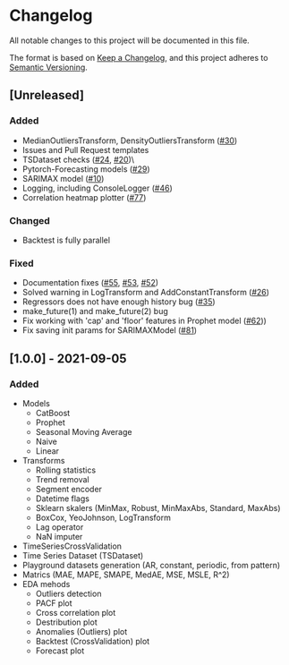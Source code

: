 # Changelog

All notable changes to this project will be documented in this file.

The format is based on [Keep a Changelog](https://keepachangelog.com/en/1.0.0/),
and this project adheres to [Semantic Versioning](https://semver.org/spec/v2.0.0.html).

## [Unreleased]
### Added 
- MedianOutliersTransform, DensityOutliersTransform ([#30](https://github.com/tinkoff-ai/etna-ts/pull/30))
- Issues and Pull Request templates
- TSDataset checks ([#24](https://github.com/tinkoff-ai/etna-ts/pull/24), [#20](https://github.com/tinkoff-ai/etna-ts/pull/20))\
- Pytorch-Forecasting models ([#29](https://github.com/tinkoff-ai/etna-ts/pull/29))
- SARIMAX model ([#10](https://github.com/tinkoff-ai/etna-ts/pull/10))
- Logging, including ConsoleLogger ([#46](https://github.com/tinkoff-ai/etna-ts/pull/46))
- Correlation heatmap plotter ([#77](https://github.com/tinkoff-ai/etna-ts/pull/77))

### Changed
- Backtest is fully parallel 

### Fixed
- Documentation fixes ([#55](https://github.com/tinkoff-ai/etna-ts/pull/55), [#53](https://github.com/tinkoff-ai/etna-ts/pull/53), [#52](https://github.com/tinkoff-ai/etna-ts/pull/52))
- Solved warning in LogTransform and AddConstantTransform ([#26](https://github.com/tinkoff-ai/etna-ts/pull/26))
- Regressors does not have enough history bug ([#35](https://github.com/tinkoff-ai/etna-ts/pull/35))
- make_future(1) and make_future(2) bug
- Fix working with 'cap' and 'floor' features in Prophet model ([#62](https://github.com/tinkoff-ai/etna-ts/pull/62)))
- Fix saving init params for SARIMAXModel ([#81](https://github.com/tinkoff-ai/etna-ts/pull/81))

## [1.0.0] - 2021-09-05
### Added
- Models
  - CatBoost
  - Prophet
  - Seasonal Moving Average
  - Naive
  - Linear
- Transforms
  - Rolling statistics
  - Trend removal
  - Segment encoder
  - Datetime flags
  - Sklearn skalers (MinMax, Robust, MinMaxAbs, Standard, MaxAbs)
  - BoxCox, YeoJohnson, LogTransform
  - Lag operator
  - NaN imputer
- TimeSeriesCrossValidation
- Time Series Dataset (TSDataset)
- Playground datasets generation (AR, constant, periodic, from pattern)
- Matrics (MAE, MAPE, SMAPE, MedAE, MSE, MSLE, R^2)
- EDA mehods
  - Outliers detection
  - PACF plot
  - Cross correlation plot
  - Destribution plot
  - Anomalies (Outliers) plot
  - Backtest (CrossValidation) plot
  - Forecast plot
